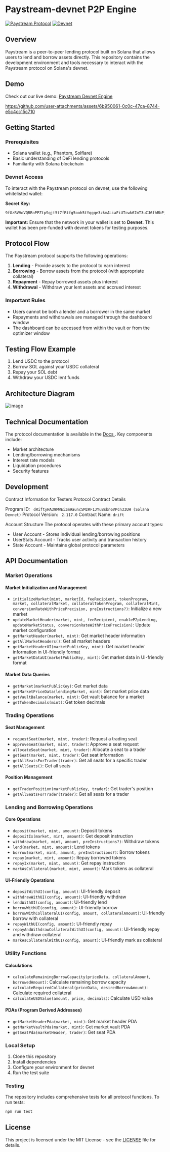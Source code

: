 # Paystream-devnet P2P Engine

[![Paystream Protocol](https://img.shields.io/badge/Paystream-Protocol-blue)](https://testnet.paystream.finance/optimizers/marginfi)
[![Devnet](https://img.shields.io/badge/Network-Devnet-orange)](https://solana.com/)

## Overview

Paystream is a peer-to-peer lending protocol built on Solana that allows users to lend and borrow assets directly. This repository contains the development environment and tools necessary to interact with the Paystream protocol on Solana's devnet.




## Demo

Check out our live demo: [Paystream Devnet Engine](https://youtu.be/pkN8J2qtoZ8)

https://github.com/user-attachments/assets/6b950061-0c0c-47ca-8744-e5c4cc15c710

## Getting Started

### Prerequisites

- Solana wallet (e.g., Phantom, Solflare)
- Basic understanding of DeFi lending protocols
- Familiarity with Solana blockchain

### Devnet Access

To interact with the Paystream protocol on devnet, use the following whitelisted wallet:

**Secret Key:**
```
9fGzRVVoVQRRnPPZtpSqjt5t7fRtfg5ooh5tYqgqe3zkmALiaFiUTcwk67mT3uCJ6fhRbPjXmTuSmX8SpkKP7N7
```

**Important:** Ensure that the network in your wallet is set to **Devnet**. This wallet has been pre-funded with devnet tokens for testing purposes.

## Protocol Flow

The Paystream protocol supports the following operations:

1. **Lending** - Provide assets to the protocol to earn interest
2. **Borrowing** - Borrow assets from the protocol (with appropriate collateral)
3. **Repayment** - Repay borrowed assets plus interest
4. **Withdrawal** - Withdraw your lent assets and accrued interest

### Important Rules

- Users cannot be both a lender and a borrower in the same market
- Repayments and withdrawals are managed through the dashboard window
- The dashboard can be accessed from within the vault or from the optimizer window

## Testing Flow Example

1. Lend USDC to the protocol
2. Borrow SOL against your USDC collateral
3. Repay your SOL debt
4. Withdraw your USDC lent funds

## Architecture Diagram

![image](https://github.com/user-attachments/assets/324b4146-7493-4e3a-b8a1-8a31584cc0ae)


## Technical Documentation

The protocol documentation is available in the [Docs ](https://maushish-guide.notion.site/Paystream-14fe89e3279f80c883f5e12574e00922?pvs=74). Key components include:

- Market architecture
- Lending/borrowing mechanisms
- Interest rate models
- Liquidation procedures
- Security features

## Development
Contract Information for Testers
Protocol Contract Details

Program ID: ``` dRiftyHA39MWEi3m9aunc5MzRF1JYuBsbn6VPcn33UH (Solana Devnet)```
Protocol Version: ``` 2.117.0```
Contract Name: ```drift```

Account Structure
The protocol operates with these primary account types:

- User Account - Stores individual lending/borrowing positions
- UserStats Account - Tracks user activity and transaction history
- State Account - Maintains global protocol parameters

## API Documentation

### Market Operations

#### Market Initialization and Management
- `initializeMarket(mint, marketId, feeRecipient, tokenProgram, market, collateralMarket, collateralTokenProgram, collateralMint, conversionRateWithPricePrecision, preInstructions?)`: Initialize a new market
- `updateMarketHeader(market, mint, feeRecipient, enableP2pLending, updateMarketStatus, conversionRateWithPricePrecision)`: Update market configuration
- `getMarketHeader(market, mint)`: Get market header information
- `getAllMarketHeaders()`: Get all market headers
- `getMarketHeaderUI(marketPublicKey, mint)`: Get market header information in UI-friendly format
- `getMarketDataUI(marketPublicKey, mint)`: Get market data in UI-friendly format

#### Market Data Queries
- `getMarket(marketPublicKey)`: Get market data
- `getMarketPriceData(lendingMarket, mint)`: Get market price data
- `getVaultBalance(market, mint)`: Get vault balance for a market
- `getTokenDecimals(mint)`: Get token decimals

### Trading Operations

#### Seat Management
- `requestSeat(market, mint, trader)`: Request a trading seat
- `approveSeat(market, mint, trader)`: Approve a seat request
- `allocateSeat(market, mint, trader)`: Allocate a seat to a trader
- `getSeat(market, mint, trader)`: Get seat information
- `getAllSeatsForTrader(trader)`: Get all seats for a specific trader
- `getAllSeats()`: Get all seats

#### Position Management
- `getTraderPosition(marketPublicKey, trader)`: Get trader's position
- `getAllSeatsForTrader(trader)`: Get all seats for a trader

### Lending and Borrowing Operations

#### Core Operations
- `deposit(market, mint, amount)`: Deposit tokens
- `depositIx(market, mint, amount)`: Get deposit instruction
- `withdraw(market, mint, amount, preInstructions?)`: Withdraw tokens
- `lend(market, mint, amount)`: Lend tokens
- `borrow(market, mint, amount, preInstructions?)`: Borrow tokens
- `repay(market, mint, amount)`: Repay borrowed tokens
- `repayIx(market, mint, amount)`: Get repay instruction
- `markAsCollateral(market, mint, amount)`: Mark tokens as collateral

#### UI-Friendly Operations
- `depositWithUI(config, amount)`: UI-friendly deposit
- `withdrawWithUI(config, amount)`: UI-friendly withdraw
- `lendWithUI(config, amount)`: UI-friendly lend
- `borrowWithUI(config, amount)`: UI-friendly borrow
- `borrowWithCollateralUI(config, amount, collateralAmount)`: UI-friendly borrow with collateral
- `repayWithUI(config, amount)`: UI-friendly repay
- `repayAndWithdrawCollateralWithUI(config, amount)`: UI-friendly repay and withdraw collateral
- `markAsCollateralWithUI(config, amount)`: UI-friendly mark as collateral

### Utility Functions

#### Calculations
- `calculateRemainingBorrowCapacity(priceData, collateralAmount, borrowedAmount)`: Calculate remaining borrow capacity
- `calculateRequiredCollateral(priceData, desiredBorrowAmount)`: Calculate required collateral
- `calculateUSDValue(amount, price, decimals)`: Calculate USD value

#### PDAs (Program Derived Addresses)
- `getMarketHeaderPda(market, mint)`: Get market header PDA
- `getMarketVaultPda(market, mint)`: Get market vault PDA
- `getSeatPda(marketHeader, trader)`: Get seat PDA
### Local Setup

1. Clone this repository
2. Install dependencies
3. Configure your environment for devnet
4. Run the test suite

### Testing

The repository includes comprehensive tests for all protocol functions. To run tests:

```bash
npm run test
```



## License

This project is licensed under the MIT License - see the [LICENSE](https://github.com/PaystreamFinance/paystream-t3/blob/main/License.md) file for details.
